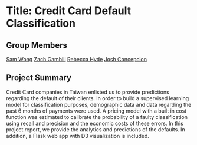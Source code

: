 # Title: Credit Card Default Classification
## Group Members
[Sam Wong](https://github.com/sandymule)
[Zach Gambill](https://github.com/zgambill)
[Rebecca Hyde](https://github.com/becca18)
[Josh Concepcion](https://github.com/airjoshua)

## Project Summary
Credit Card companies in Taiwan enlisted us to provide predictions regarding the default of their clients. In order to build a supervised learning model for classification purposes, demographic data and data regarding the past 6 months of payments were used. A pricing model with a built in cost function was estimated to calibrate the probability of a faulty classification using recall and precision and the economic costs of these errors. In this project report, we provide the analytics and predictions of the defaults. In addition, a Flask web app with D3 visualization is included.
